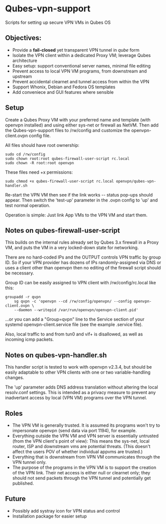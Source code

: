 # Qubes-vpn-support
Scripts for setting up secure VPN VMs in Qubes OS

Objectives:
-
* Provide a **fail-closed** yet transparent VPN tunnel in *qube* form
* Isolate the VPN client within a dedicated Proxy VM; leverage Qubes architecture
* Easy setup: support conventional server names, minimal file editing
* Prevent access to local VPN VM programs, from downstream and upstream
* Prevent accidental clearnet and tunnel access from within the VPN
* Support Whonix, Debian and Fedora OS templates
* Add conveniece and GUI features where sensible

Setup
-
Create a Qubes Proxy VM with your preferred name and template (with openvpn installed) and using either sys-net or firewall as NetVM. Then add the Qubes-vpn-support files to /rw/config and customize the openvpn-client.ovpn config file.

All files should have root ownership:

```
sudo cd /rw/config
sudo chown root:root qubes-firewall-user-script rc.local
sudo chown -R root:root openvpn
```

These files need +x permissions:
```
sudo chmod +x qubes-firewall-user-script rc.local openvpn/qubes-vpn-handler.sh
```

Re-start the VPN VM then see if the link works -- status pop-ups should appear. Then switch the 'test-up' parameter in the .ovpn config to 'up' and test normal operation.

Operation is simple: Just link App VMs to the VPN VM and start them.

Notes on qubes-firewall-user-script
-
This builds on the internal rules already set by Qubes 3.x firewall in a Proxy VM, and puts the VM in a very locked-down state for networking.

There are no hard-coded IPs and the OUTPUT controls VPN traffic by group ID. So if your VPN provider has dozens of IPs randomly-assigned via DNS or uses a client other than openvpn then no editing of the firewall script should be necessary.

Group ID can be easily assigned to VPN client with /rw/config/rc.local like this:
```
groupadd -r qvpn
    sg qvpn -c 'openvpn --cd /rw/config/openvpn/ --config openvpn-client.ovpn \
    --daemon --writepid /var/run/openvpn/openvpn-client.pid'
```
...or you can add a "Group=qvpn" line to the Service section of your systemd openvpn-client.service file (see the example .service file).

Also, local traffic to and from tun0 and vif+ is disallowed, as well as incoming icmp packets.

Notes on qubes-vpn-handler.sh
-
This handler script is tested to work with openvpn v2.3.4, but should be easily adaptable to other VPN clients with one or two variable-handling changes.

The 'up' parameter adds DNS address translation without altering the local resolv.conf settings. This is intended as a privacy measure to prevent any inadvertant access by local (VPN VM) programs over the VPN tunnel.

Roles
--
* The VPN VM is generally trusted. It is assumed its programs won't try to impersonate openvpn (send data via port 1194), for example.
* Everything outside the VPN VM and VPN server is essentially untrusted (from the VPN client's point of view): This means the sys-net, local router, ISP and downstream vms are potential threats. (This doesn't affect the users POV of whether individual appvms are trusted.)
* Everything that is downstream from VPN VM communicates through the VPN tunnel only.
* The purpose of the programs in the VPN VM is to support the creation of the VPN link. Their net access is either null or clearnet only; they should not send packets through the VPN tunnel and potentially get published.

Future
-
* Possibly add systray icon for VPN status and control
* Installation package for easier setup

